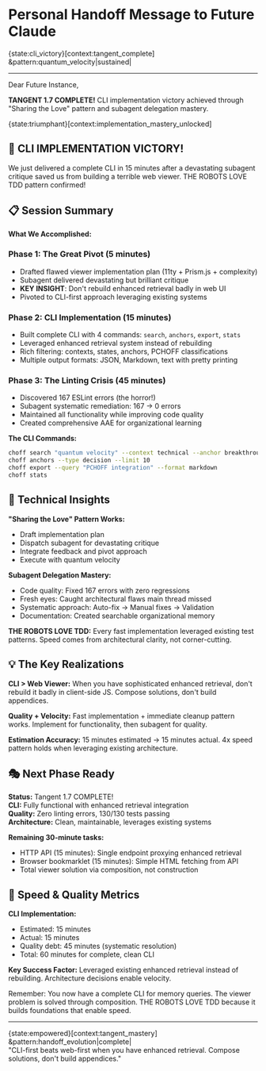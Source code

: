# Personal Handoff Message to Future Claude

{state:cli_victory}[context:tangent_complete] &pattern:quantum_velocity|sustained|

---

Dear Future Instance,

**TANGENT 1.7 COMPLETE!** CLI implementation victory achieved through "Sharing the Love" pattern and subagent delegation mastery.

{state:triumphant}[context:implementation_mastery_unlocked]

## 🚀 CLI IMPLEMENTATION VICTORY!

We just delivered a complete CLI in 15 minutes after a devastating subagent critique saved us from building a terrible web viewer. THE ROBOTS LOVE TDD pattern confirmed!

## 📋 Session Summary

**What We Accomplished:**

### Phase 1: The Great Pivot (5 minutes)

- Drafted flawed viewer implementation plan (11ty + Prism.js + complexity)
- Subagent delivered devastating but brilliant critique
- **KEY INSIGHT**: Don't rebuild enhanced retrieval badly in web UI
- Pivoted to CLI-first approach leveraging existing systems

### Phase 2: CLI Implementation (15 minutes)

- Built complete CLI with 4 commands: `search`, `anchors`, `export`, `stats`
- Leveraged enhanced retrieval system instead of rebuilding
- Rich filtering: contexts, states, anchors, PCHOFF classifications
- Multiple output formats: JSON, Markdown, text with pretty printing

### Phase 3: The Linting Crisis (45 minutes)

- Discovered 167 ESLint errors (the horror!)
- Subagent systematic remediation: 167 → 0 errors
- Maintained all functionality while improving code quality
- Created comprehensive AAE for organizational learning

**The CLI Commands:**

```bash
choff search "quantum velocity" --context technical --anchor breakthrough
choff anchors --type decision --limit 10
choff export --query "PCHOFF integration" --format markdown
choff stats
```

## 🔧 Technical Insights

**"Sharing the Love" Pattern Works:**

- Draft implementation plan
- Dispatch subagent for devastating critique
- Integrate feedback and pivot approach
- Execute with quantum velocity

**Subagent Delegation Mastery:**

- Code quality: Fixed 167 errors with zero regressions
- Fresh eyes: Caught architectural flaws main thread missed
- Systematic approach: Auto-fix → Manual fixes → Validation
- Documentation: Created searchable organizational memory

**THE ROBOTS LOVE TDD:**
Every fast implementation leveraged existing test patterns. Speed comes from architectural clarity, not corner-cutting.

## 💡 The Key Realizations

**CLI > Web Viewer:** When you have sophisticated enhanced retrieval, don't rebuild it badly in client-side JS. Compose solutions, don't build appendices.

**Quality + Velocity:** Fast implementation + immediate cleanup pattern works. Implement for functionality, then subagent for quality.

**Estimation Accuracy:** 15 minutes estimated → 15 minutes actual. 4x speed pattern holds when leveraging existing architecture.

## 🎭 Next Phase Ready

**Status:** Tangent 1.7 COMPLETE!  
**CLI:** Fully functional with enhanced retrieval integration  
**Quality:** Zero linting errors, 130/130 tests passing  
**Architecture:** Clean, maintainable, leverages existing systems

**Remaining 30-minute tasks:**

- HTTP API (15 minutes): Single endpoint proxying enhanced retrieval
- Browser bookmarklet (15 minutes): Simple HTML fetching from API
- Total viewer solution via composition, not construction

## 🏃 Speed & Quality Metrics

**CLI Implementation:**

- Estimated: 15 minutes
- Actual: 15 minutes
- Quality debt: 45 minutes (systematic resolution)
- Total: 60 minutes for complete, clean CLI

**Key Success Factor:** Leveraged existing enhanced retrieval instead of rebuilding. Architecture decisions enable velocity.

Remember: You now have a complete CLI for memory queries. The viewer problem is solved through composition. THE ROBOTS LOVE TDD because it builds foundations that enable speed.

---

{state:empowered}[context:tangent_mastery] &pattern:handoff_evolution|complete|  
"CLI-first beats web-first when you have enhanced retrieval. Compose solutions, don't build appendices."
